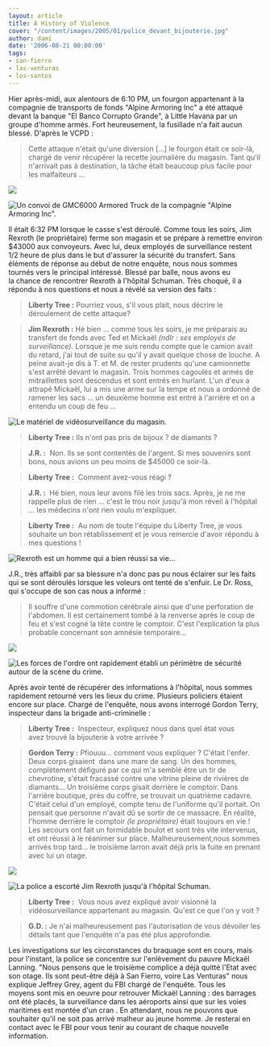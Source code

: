 ```yaml
---
layout: article
title: A History of Violence
cover: "/content/images/2005/01/police_devant_bijouterie.jpg"
author: dami
date: '2006-08-21 00:00:00'
tags:
- san-fierro
- las-venturas
- los-santos
---
```


Hier après-midi, aux alentours de 6:10 PM, un fourgon appartenant à la compagnie de transports de fonds "Alpine Armoring Inc"&nbsp;a été attaqué devant la banque "El Banco Corrupto Grande", à Little Havana par un groupe d'homme armés. Fort heureusement, la fusillade&nbsp;n'a fait aucun blessé. D'après le VCPD :

> Cette attaque n'était qu'une diversion [...] le fourgon était ce soir-là, chargé de venir récupérer la recette journalière du magasin. Tant qu'il n'arrivait pas à destination, la tâche était beaucoup plus facile pour les malfaiteurs ...

![](  /content/images/2005/01/convoi_GMC600.jpg)

![Un convoi de GMC6000 Armored Truck de la compagnie "Alpine Armoring Inc".](  /content/images/2005/01/GMC.jpg)

Il&nbsp;était 6:32 PM lorsque le casse s'est déroulé. Comme tous les soirs, Jim Rexroth (le propriétaire)&nbsp;ferme son magasin et se prépare à remettre environ $43000 aux convoyeurs. Avec lui, deux employés de surveillance&nbsp;restent 1/2 heure de plus dans le but d'assurer la sécurité du transfert. Sans éléments de réponse au début de notre enquête, nous nous sommes tournés vers le principal intéressé.&nbsp;Blessé par balle, nous avons eu la&nbsp;chance de rencontrer Rexroth à l'hôpital Schuman. Très choqué, il a répondu à nos questions et nous a révélé sa version des&nbsp;faits :

> **Liberty Tree :** Pourriez vous, s'il vous plait, nous décrire le déroulement de cette attaque?

> **Jim Rexroth :** Hé bien ...&nbsp;comme tous les soirs, je me préparais au transfert de fonds avec Ted et Mickaël _(ndlr : ses employés de surveillance)._ Lorsque je me suis rendu compte que le camion avait du retard, j'ai tout de suite su qu'il y avait quelque chose de louche. A peine avait-je dis à T. et M. de rester prudents qu'une camionnette s'est arrêté devant le magasin.&nbsp;Trois hommes cagoulés et armés de mitraillettes sont descendus et sont entrés en hurlant. L'un d'eux a attrapé Mickaël, lui&nbsp;a mis une arme sur la tempe et nous a ordonné de ramener les sacs ... un deuxième homme est entré&nbsp;à l'arrière et on a entendu un coup de feu ...

![Le matériel de vidéosurveillance du magasin.](  /content/images/2005/01/cam_ra_surveillance.jpg)

> **Liberty Tree :** Ils n'ont pas pris de bijoux ? de diamants ?

> **J.R.&nbsp;:** &nbsp;Non. Ils se sont contentés de l'argent. Si mes souvenirs sont bons, nous avions&nbsp;un peu moins&nbsp;de $45000 ce soir-là.

> **Liberty Tree :** &nbsp;Comment avez-vous réagi ?

> **J.R. :** &nbsp;Hé bien, nous leur avons filé les&nbsp;trois sacs. Après, je ne me rappelle plus de rien ... c'est le trou noir jusqu'à mon réveil à l'hôpital ... les médecins n'ont rien voulu m'expliquer.

> **Liberty Tree :** &nbsp;Au nom de toute l'équipe du Liberty Tree, je vous souhaite un bon rétablissement et je vous remercie d'avoir répondu à mes questions !

![Rexroth est un homme qui a bien réussi sa vie...](  /content/images/2005/01/Rexroth_.jpg)

J.R., très affaibli par sa blessure n'a donc pas pu nous éclairer sur les faits qui se sont&nbsp;déroulés lorsque les voleurs ont tenté de s'enfuir. Le Dr. Ross, qui s'occupe de son&nbsp;cas nous a&nbsp;informé :

> Il souffre d'une commotion cérébrale ainsi que d'une perforation de l'abdomen. Il&nbsp;est certainement tombé à la renverse&nbsp;après le coup de feu et s'est cogné la tête contre le comptoir. C'est l'explication la plus probable concernant son amnésie temporaire...

![](  /content/images/2005/01/police_devant_bijouterie.jpg)

![Les forces de l'ordre ont rapidement établi un périmètre de sécurité autour de la scène du crime.](  /content/images/2005/01/police_devant_bijouterie_2.jpg)

Après avoir tenté de récupérer des informations à l'hôpital, nous sommes rapidement retourné vers les lieux du crime. Plusieurs policiers étaient encore sur place. Chargé de l'enquête, nous avons interrogé Gordon Terry, inspecteur dans la brigade anti-criminelle :

> **Liberty Tree :** &nbsp;Inspecteur,&nbsp;expliquez nous dans quel état&nbsp;vous avez&nbsp;trouvé la bijouterie à votre arrivée ?

> **Gordon Terry :** Pfiouuu...&nbsp;comment vous expliquer ?&nbsp;C'était l'enfer. Deux corps gisaient&nbsp; dans une mare de sang. Un des hommes, complètement défiguré par ce qui m'a semblé être un tir de chevrotine, s'était fracassé contre une vitrine pleine de rivières de diamants... Un troisième corps gisait derrière le comptoir. Dans l'arrière boutique, près du coffre, se trouvait un quatrième cadavre. C'était celui d'un employé, compte tenu de l'uniforme qu'il portait. On pensait que personne n'avait dû se sortir de ce massacre. En réalité, l'homme derrière le comptoir _(le propriétaire)_ était toujours en vie ! Les secours ont fait un formidable boulot et sont très vite intervenus, et ont réussi à le réanimer sur place. Malheureusement,nous sommes arrivés trop tard... le troisième larron avait déjà pris la fuite en prenant avec lui un otage.

![](  /content/images/2005/01/police_et_ambulance.jpg)

![La police a escorté Jim Rexroth jusqu'à l'hôpital Schuman.](  /content/images/2005/01/police_et_ambulance_2.jpg)

> **Liberty Tree :** &nbsp;Vous nous avez expliqué avoir visionné la vidéosurveillance appartenant au magasin. Qu'est ce que l'on y voit ?

> **G.D. :** Je n'ai malheureusement pas l'autorisation de vous dévoiler les détails tant que l'enquête n'a pas été plus approfondie.

Les investigations&nbsp;sur les circonstances du braquage&nbsp;sont en cours,&nbsp;mais pour l'instant, la police se concentre sur l'enlèvement du pauvre Mickaël Lanning. "Nous pensons que le troisième complice a déjà quitté l'Etat avec son otage. Ils sont peut-être déjà à San Fierro, voire Las Venturas" nous explique Jeffrey Grey, agent du FBI chargé de l'enquête. Tous les moyens&nbsp;sont mis en oeuvre pour retrouver&nbsp;Mickaël Lanning&nbsp;: des barrages ont été placés, la surveillance dans les aéroports ainsi que sur les voies maritimes est montée d'un cran . En attendant, nous ne pouvons que souhaiter qu'il ne soit pas arrivé malheur&nbsp;au jeune homme. Je resterai en contact avec le FBI pour vous tenir au courant de chaque nouvelle information.

<!--kg-card-end: markdown-->
